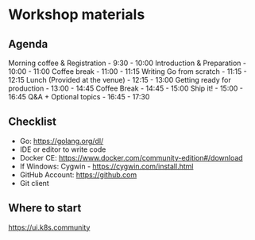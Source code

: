 # Workshop materials

## Agenda

Morning coffee & Registration  - 9:30 - 10:00
Introduction & Preparation     - 10:00 - 11:00
Coffee break                   - 11:00 - 11:15
Writing Go from scratch        - 11:15 - 12:15
Lunch (Provided at the venue)  - 12:15 - 13:00
Getting ready for production   - 13:00 - 14:45
Coffee Break                   - 14:45 - 15:00
Ship it!                       - 15:00 - 16:45
Q&A + Optional topics          - 16:45 - 17:30

## Checklist

- Go: https://golang.org/dl/
- IDE or editor to write code
- Docker CE: https://www.docker.com/community-edition#/download
- If Windows: Cygwin - https://cygwin.com/install.html
- GitHub Account: https://github.com
- Git client

## Where to start

https://ui.k8s.community

